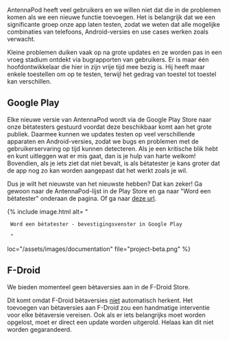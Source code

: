 AntennaPod heeft veel gebruikers en we willen niet dat die in de problemen komen als we een nieuwe functie toevoegen. Het is belangrijk dat we een significante groep onze app laten testen, zodat we weten dat alle mogelijke combinaties van telefoons, Android-versies en use cases werken zoals verwacht.

Kleine problemen duiken vaak op na grote updates en ze worden pas in een vroeg stadium ontdekt via bugrapporten van gebruikers. Er is maar één hoofdontwikkelaar die hier in zijn vrije tijd mee bezig is. Hij heeft maar enkele toestellen om op te testen, terwijl het gedrag van toestel tot toestel kan verschillen.

## Google Play

Elke nieuwe versie van AntennaPod wordt via de Google Play Store naar onze bètatesters gestuurd voordat deze beschikbaar komt aan het grote publiek. Daarmee kunnen we updates testen op veel verschillende apparaten en Android-versies, zodat we bugs en problemen met de gebruikerservaring op tijd kunnen detecteren. Als je een kritische blik hebt en kunt uitleggen wat er mis gaat, dan is je hulp van harte welkom! Bovendien, als je iets ziet dat niet bevalt, is als bètatester je kans groter dat de app nog zo kan worden aangepast dat het werkt zoals je wil.

Dus je wilt het nieuwste van het nieuwste hebben? Dat kan zeker! Ga gewoon naar de AntennaPod-lijst in de Play Store en ga naar "Word een bètatester" onderaan de pagina. Of ga naar [deze url](https://play.google.com/apps/testing/de.danoeh.antennapod).

{% include image.html alt= "

     Word een bètatester - bevestigingsvenster in Google Play

     "

loc="/assets/images/documentation" file="project-beta.png" %}

## F-Droid

We bieden momenteel geen bètaversies aan in de F-Droid Store.

Dit komt omdat F-Droid bètaversies [niet](https://gitlab.com/fdroid/fdroidserver/-/issues/161) automatisch herkent. Het toevoegen van bètaversies aan F-Droid zou een handmatige interventie voor elke bètaversie vereisen. Ook als er iets belangrijks moet worden opgelost, moet er direct een update worden uitgerold. Helaas kan dit niet worden gegarandeerd.
